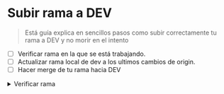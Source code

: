 # Subir rama a DEV
> Está guía explica en sencillos pasos como subir correctamente tu rama a DEV y no morir en el intento
- [ ] Verificar rama en la que se está trabajando.
- [ ] Actualizar rama local de dev a los ultimos cambios de origin.
- [ ] Hacer merge de tu rama hacia DEV

<details>

<summary>Verificar rama</summary>

- Revisa que estás realmente en la rama a subir
   - se puede verificar usando el comando: `git branch --show-current`
- Checar que no tengas commits pendientes
   - se puede verificar usando el comando: `git log <origin/[nombre de tu rama]>..<nombre de tu rama>`


</details>
